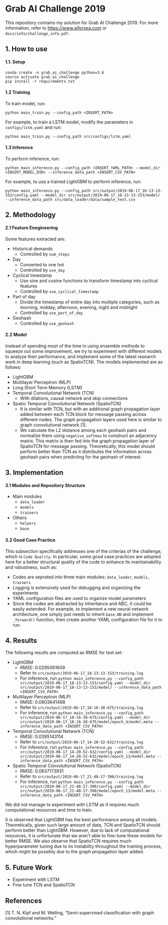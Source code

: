# Grab AI Challenge 2019

This repository contains my solution for Grab AI Challenge 2019. For more information, refer to https://www.aiforsea.com or `docs/info/challenge_info.pdf`.

## 1. How to use
#### 1.1. Setup
```
conda create -n grab_ai_challenge python=3.6
source activate grab_ai_challenge
pip install -r requirements.txt
```
#### 1.2 Training
To train model, run:
```
python main_train.py --config_path <INSERT_PATH>
```
For example, to train a LSTM model, modify the parameters in `configs/lstm.yaml` and run:
```
python main_train.py --config_path src/configs/lstm.yaml
```

#### 1.3 Inference
To perform inference, run:
```
python main_inference.py --config_path <INSERT_YAML_PATH> --model_dir <INSERT_MODEL_DIR> --inference_data_path <INSERT_CSV_PATH>
```
For example, to use a trained LightGBM to perform inference, run:
```
python main_inference.py --config_path src/output/2019-06-17_18-13-13-153/config.yaml --model_dir src/output/2019-06-17_18-13-13-153/model/ --inference_data_path src/data_loader/data/sample_test.csv
```

## 2. Methodology

#### 2.1 Feature Enegineering
Some features extracted are:
- Historical demands
    - Controlled by `num_steps`
- Day
    - Converted to one hot
    - Controlled by `use_day`
- Cyclical timestamp
    - Use sine and cosine functions to transform timestamp into cyclical features
    - Controlled by `use_cyclical_timestamp`
- Part of day
    - Divide the timestamp of entire day into multiple categories, such as morning, midday, afternoon, evening, night and midnight
    - Controlled by `use_part_of_day`
- Geohash
    - Controlled by `use_geohash`

#### 2.2 Model
Instead of spending most of the time in using ensemble methods to squeeze out some improvement, we try to experiment with different models to analyze their performance, and implement some of the latest research work in deep learning (such as SpatioTCN). The models implemented are as follows:

- LightGBM
- Multilayer Perceptron (MLP)
- Long Short Term Memory (LSTM)
- Temporal Convolutional Network (TCN)
    - With dilations, causal network and skip connections
- Spatio Temporal Convolutional Network (SpatioTCN)
    - It is similar with TCN, but with an additional graph propagation layer added between each TCN block for message passing across different nodes. The graph propagation layers used here is similar to graph convolutional network [1].
    - We calculate the L2 distance among each geohash pairs and normalize them using `negative_softmax` to construct an adjacency matrix. This matrix is then fed into the graph propagation layer of SpatioTCN for message passing. Theoretically, this model should perform better than TCN as it distributes the information across geohash pairs when predicting for the geohash of interest.

## 3. Implementation
#### 3.1 Modules and Repository Structure
- Main modules
    - `data_loader`
    - `models`
    - `trainers`
- Others
    - `helpers`
    - `base`

#### 3.2 Good Case Practice
This subsection specifically addresses one of the criterias of the challenge, which is `Code Quality`. In particular, some good case practices are adopted here for a better structural quality of the code to enhance its maintainability and robustness, such as:

- Codes are seprated into three main modules: `data_loader`, `models`, `trainers`
- Logging is extensively used for debugging and organizing the experiments
- YAML configuration files are used to organize model parameters
- Since the codes are abstracted by inheritance and ABC, it could be easily extended. For example, to implement a new neural network architecture, one simply just needs to inherit `base.NN` and implement `_forward()` function, then create another YAML configuration file for it to run.

## 4. Results
The following results are computed as RMSE for test set:
- LightGBM
    - RMSE: 0.0295061609
    - Refer to `src/output/2019-06-17_18-13-13-153/training.log`
    - For inference, run `python main_inference.py --config_path src/output/2019-06-17_18-13-13-153/config.yaml --model_dir src/output/2019-06-17_18-13-13-153/model/ --inference_data_path <INSERT_CSV_PATH>`
- Multilayer Perceptron (MLP)
    - RMSE: 0.0803641468
    - Refer to `src/output/2019-06-17_18-16-38-675/training.log`
    - For inference, run `python main_inference.py --config_path src/output/2019-06-17_18-16-38-675/config.yaml --model_dir src/output/2019-06-17_18-16-38-675/model/epoch_4/model.meta --inference_data_path <INSERT_CSV_PATH>`
- Temporal Convolutional Network (TCN)
    - RMSE: 0.0395143114
    - Refer to `src/output/2019-06-17_14-20-52-632/training.log`
    - For inference, run `python main_inference.py --config_path src/output/2019-06-17_14-20-52-632/config.yaml --model_dir src/output/2019-06-17_14-20-52-632/model/epoch_13/model.meta --inference_data_path <INSERT_CSV_PATH>`
- Spatio Temporal Convolutional Network (SpatioTCN)
    - RMSE: 0.0837173931
    - Refer to `src/output/2019-06-17_21-48-17-390/training.log`
    - For inference, run `python main_inference.py --config_path src/output/2019-06-17_21-48-17-390/config.yaml --model_dir src/output/2019-06-17_21-48-17-390/model/epoch_13/model.meta --inference_data_path <INSERT_CSV_PATH>`

We did not manage to experiment with LSTM as it requires much computational resources and time to train.

It is observed that LightGBM has the best performance among all models. Theoretically, given such large amount of data, TCN and SpatioTCN should perform better than LightGBM. However, due to lack of computational resources, it is unfortunate that we aren't able to fine-tune these models for better RMSE. We also observe that SpatioTCN requires much hyperparameter tuning due to its instability throughout the training process, which might be possibly due to the graph propagation layer added.

## 5. Future Work
- Experiment with LSTM
- Fine tune TCN and SpatioTCN

## References
[1] T. N. Kipf and M. Welling, “Semi-supervised classification with graph convolutional networks.”
